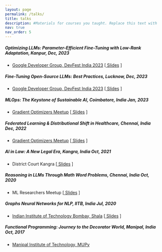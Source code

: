 ```yaml
---
layout: page
permalink: /talks/
title: talks
description: #Materials for courses you taught. Replace this text with your description.
nav: true
nav_order: 5
---
```


##### Optimizing LLMs: Parameter-Efficient Fine-Tuning with Low-Rank Adaptation, Kanpur, Dec, 2023
- [Google Developer Group, DevFest India 2023](https://gdg.community.dev/events/details/google-gdg-kanpur-presents-devfest-2023-kanpur-2/) [[ Slides](https://docs.google.com/presentation/d/1YWkeTGzQyvbiqa4yDaYoh2E8SxRIQbmpnXL6A8UfbqM/edit?usp=sharing) ]

##### Fine-Tuning Open-Source LLMs: Best Practices, Lucknow, Dec, 2023
- [Google Developer Group, DevFest India 2023](https://gdg.community.dev/events/details/google-gdg-lucknow-presents-devfest-lucknow-2023/) [[ Slides](https://github.com/monk1337/ResearchSlides/blob/main/Finetuning_opensource_llms_google_devfest/google_devfest_talk.pdf) ]

##### MLOps: The Keystone of Sustainable AI, Coimbatore, India Jan, 2023
- [Gradient Optimizers Meetup](https://www.meetup.com/chennai-gradient-optimizers/events/290847807/) [[ Slides](https://github.com/monk1337/ResearchSlides/blob/main/MLOps_talk/Machine%20Learning%20Operations%20(MLOps).pdf) ]

##### Federated Learning & Distributional Shift in Healthcare, Chennai, India Dec, 2022
- [Gradient Optimizers Meetup](https://www.meetup.com/chennai-gradient-optimizers/events/290847807/) [[ Slides](https://github.com/monk1337/ResearchSlides/blob/main/Federated_Learning_Healthcare_Talk/Copy%20of%20FL.pdf) ]

##### AI in Law: A New Legal Era, Kangra, India Oct, 2021
- District Court Kangra [[ Slides](https://github.com/monk1337/ResearchSlides/blob/main/AI_in_Law_Talk/AI%20in%20Law.pdf) ]

##### Reasoning in LLMs Through Math Word Problems, Chennai, India Oct, 2020
- ML Researchers Meetup [[ Slides](https://github.com/monk1337/ResearchSlides/blob/main/Math_Word_Problems_LLMs_Talk/Word%20Problems%20with%20LLM.pdf) ]

##### Graphs Neural Networks for NLP, IITB, India Jul, 2020
- [Indian Institute of Technology Bombay, Shala](https://shala2020.github.io/) [[ Slides](https://github.com/monk1337/ResearchSlides/blob/main/Graph_convNets_for_NLP/Graph%20convNets%20for%20NLP.pdf) ]

##### Functional Programming: Journey to the Decorator World, Manipal, India Oct, 2017
- [Manipal Institute of Technology, MUPy](https://pypals.org/mupy2017)

<!--
For now, this page is assumed to be a static description of your courses. You can convert it to a collection similar to `_projects/` so that you can have a dedicated page for each course.

Organize your courses by years, topics, or universities, however you like!
-->

